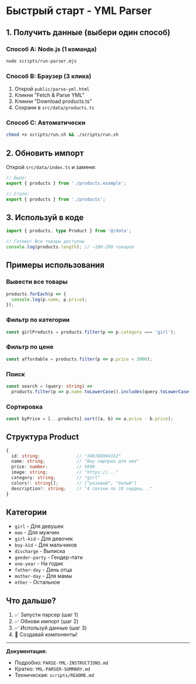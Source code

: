 # Быстрый старт - YML Parser

## 1. Получить данные (выбери один способ)

### Способ A: Node.js (1 команда)

```bash
node scripts/run-parser.mjs
```

### Способ B: Браузер (3 клика)

1. Открой `public/parse-yml.html`
2. Кликни "Fetch & Parse YML"
3. Кликни "Download products.ts"
4. Сохрани в `src/data/products.ts`

### Способ C: Автоматически

```bash
chmod +x scripts/run.sh && ./scripts/run.sh
```

## 2. Обновить импорт

Открой `src/data/index.ts` и замени:

```typescript
// Было:
export { products } from './products.example';

// Стало:
export { products } from './products';
```

## 3. Используй в коде

```typescript
import { products, type Product } from '@/data';

// Готово! Все товары доступны
console.log(products.length); // ~100-200 товаров
```

## Примеры использования

### Вывести все товары

```typescript
products.forEach(p => {
  console.log(p.name, p.price);
});
```

### Фильтр по категории

```typescript
const girlProducts = products.filter(p => p.category === 'girl');
```

### Фильтр по цене

```typescript
const affordable = products.filter(p => p.price < 3000);
```

### Поиск

```typescript
const search = (query: string) => 
  products.filter(p => p.name.toLowerCase().includes(query.toLowerCase()));
```

### Сортировка

```typescript
const byPrice = [...products].sort((a, b) => a.price - b.price);
```

## Структура Product

```typescript
{
  id: string;              // "349786904162"
  name: string;            // "Вау сюрприз для нее"
  price: number;           // 5690
  image: string;           // "https://..."
  category: string;        // "girl"
  colors?: string[];       // ["розовый", "белый"]
  description?: string;    // "4 связки по 10 сердец..."
}
```

## Категории

- `girl` - Для девушек
- `man` - Для мужчин
- `girl-kid` - Для девочек
- `boy-kid` - Для мальчиков
- `discharge` - Выписка
- `gender-party` - Гендер-пати
- `one-year` - На годик
- `father-day` - День отца
- `mother-day` - Для мамы
- `other` - Остальное

## Что дальше?

1. ✅ Запусти парсер (шаг 1)
2. ✅ Обнови импорт (шаг 2)
3. ✅ Используй данные (шаг 3)
4. 🚀 Создавай компоненты!

---

**Документация:**
- Подробно: `PARSE-YML-INSTRUCTIONS.md`
- Кратко: `YML-PARSER-SUMMARY.md`
- Техническая: `scripts/README.md`
